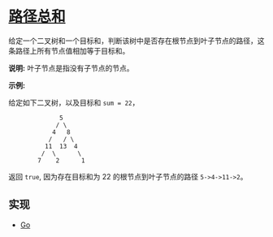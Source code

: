 # [路径总和](https://leetcode-cn.com/problems/path-sum/description/)

给定一个二叉树和一个目标和，判断该树中是否存在根节点到叶子节点的路径，这条路径上所有节点值相加等于目标和。

**说明:**
叶子节点是指没有子节点的节点。

**示例:**

给定如下二叉树，以及目标和 `sum = 22`，

```
              5
             / \
            4   8
           /   / \
          11  13  4
         /  \      \
        7    2      1
```

返回 `true`, 因为存在目标和为 22 的根节点到叶子节点的路径 `5->4->11->2`。

## 实现

- [Go](https://github.com/pojozhang/playground/blob/master/solutions/go/src/playground/algorithm/path_sum.go)
